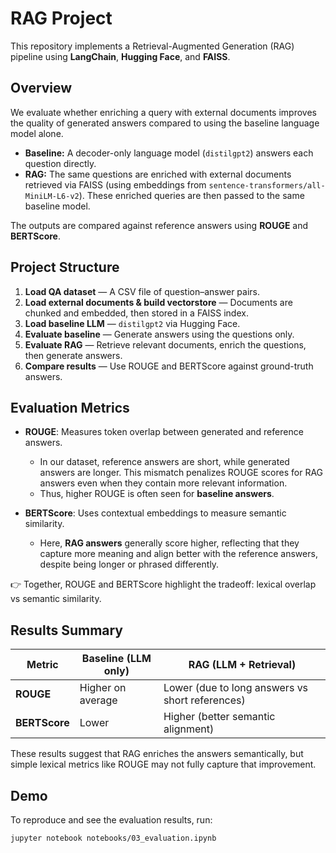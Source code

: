 # RAG Project

This repository implements a Retrieval-Augmented Generation (RAG) pipeline using **LangChain**, **Hugging Face**, and **FAISS**.

## Overview
We evaluate whether enriching a query with external documents improves the quality of generated answers compared to using the baseline language model alone.

- **Baseline:** A decoder-only language model (`distilgpt2`) answers each question directly.  
- **RAG:** The same questions are enriched with external documents retrieved via FAISS (using embeddings from `sentence-transformers/all-MiniLM-L6-v2`). These enriched queries are then passed to the same baseline model.  

The outputs are compared against reference answers using **ROUGE** and **BERTScore**.

## Project Structure
1. **Load QA dataset** — A CSV file of question–answer pairs.  
2. **Load external documents & build vectorstore** — Documents are chunked and embedded, then stored in a FAISS index.  
3. **Load baseline LLM** — `distilgpt2` via Hugging Face.  
4. **Evaluate baseline** — Generate answers using the questions only.  
5. **Evaluate RAG** — Retrieve relevant documents, enrich the questions, then generate answers.  
6. **Compare results** — Use ROUGE and BERTScore against ground-truth answers.

## Evaluation Metrics
- **ROUGE**: Measures token overlap between generated and reference answers.  
  - In our dataset, reference answers are short, while generated answers are longer. This mismatch penalizes ROUGE scores for RAG answers even when they contain more relevant information.  
  - Thus, higher ROUGE is often seen for **baseline answers**.

- **BERTScore**: Uses contextual embeddings to measure semantic similarity.  
  - Here, **RAG answers** generally score higher, reflecting that they capture more meaning and align better with the reference answers, despite being longer or phrased differently.

👉 Together, ROUGE and BERTScore highlight the tradeoff: lexical overlap vs semantic similarity.

## Results Summary
| Metric      | Baseline (LLM only) | RAG (LLM + Retrieval) |
|-------------|----------------------|------------------------|
| **ROUGE**   | Higher on average    | Lower (due to long answers vs short references) |
| **BERTScore** | Lower               | Higher (better semantic alignment) |

These results suggest that RAG enriches the answers semantically, but simple lexical metrics like ROUGE may not fully capture that improvement.

## Demo
To reproduce and see the evaluation results, run:

```bash
jupyter notebook notebooks/03_evaluation.ipynb
